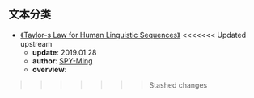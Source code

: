 ## 文本分类

* [《Taylor-s Law for Human Linguistic Sequences》](https://github.com/PaperCommunity/Natural-Language-Processing/tree/master/Text%20classification/Taylor-s%20Law%20for%20Human%20Linguistic%20Sequences)
<<<<<<< Updated upstream
  * **update**: 2019.01.28
  * **author**: [SPY-Ming](https://github.com/SPY-Ming)
  * **overview**: 
>>>>>>> Stashed changes
